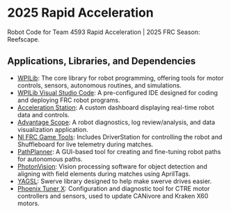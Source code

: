 # 2025 Rapid Acceleration

Robot Code for Team 4593 Rapid Acceleration | 2025 FRC Season: Reefscape.

## Applications, Libraries, and Dependencies
- [WPILib](https://wpilib.org/): The core library for robot programming, offering tools for motor controls, sensors, autonomous routines, and simulations.
- [WPILib Visual Studio Code](https://docs.wpilib.org/en/stable/docs/zero-to-robot/step-2/wpilib-setup.html): A pre-configured IDE designed for coding and deploying FRC robot programs.
- [Acceleration Station](https://github.com/TylerMueller08/AccelerationStation): A custom dashboard displaying real-time robot data and controls.
- [Advantage Scope](https://docs.advantagescope.org/): A robot diagnostics, log review/analysis, and data visualization application.
- [NI FRC Game Tools](https://www.ni.com/en/support/downloads/drivers/download.frc-game-tools.html#553883): Includes DriverStation for controlling the robot and Shuffleboard for live telemetry during matches.
- [PathPlanner](https://pathplanner.dev/home.html): A GUI-based tool for creating and fine-tuning robot paths for autonomous paths.
- [PhotonVision](https://photonvision.org/): Vision processing software for object detection and aligning with field elements during matches using AprilTags.
- [YAGSL](https://docs.yagsl.com/): Swerve library designed to help make swerve drives easier.
- [Phoenix Tuner X](https://v6.docs.ctr-electronics.com/en/2024/docs/tuner/index.html): Configuration and diagnostic tool for CTRE motor controllers and sensors, used to update CANivore and Kraken X60 motors.
